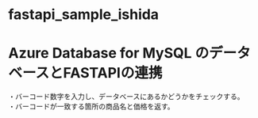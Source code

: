 # fastapi_sample_ishida   
# Azure Database for MySQL のデータベースとFASTAPIの連携    
・バーコード数字を入力し、データベースにあるかどうかをチェックする。     
・バーコードが一致する箇所の商品名と価格を返す。  
